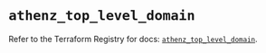 # `athenz_top_level_domain`

Refer to the Terraform Registry for docs: [`athenz_top_level_domain`](https://registry.terraform.io/providers/athenz/athenz/1.0.49/docs/resources/top_level_domain).
